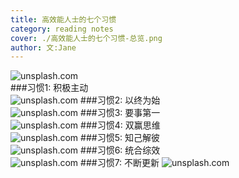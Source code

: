 ```yaml
---
title: 高效能人士的七个习惯    
category: reading notes  
cover: ./高效能人士的七个习惯-总览.png 
author: 文:Jane 
---
```


![unsplash.com](./0.png)  
###习惯1: 积极主动     
![unsplash.com](./1.png)
###习惯2: 以终为始    
![unsplash.com](./2.png)
###习惯3: 要事第一  
![unsplash.com](./3.png)
###习惯4: 双赢思维   
![unsplash.com](./4.png)
###习惯5: 知己解彼  
![unsplash.com](./5.png)
###习惯6: 统合综效  
![unsplash.com](./6.png)
###习惯7: 不断更新
![unsplash.com](./7.png)


